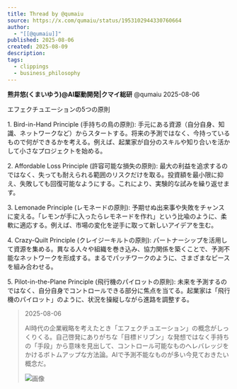 ```yaml
---
title: Thread by @qumaiu
source: https://x.com/qumaiu/status/1953102944330760664
author:
  - "[[@qumaiu]]"
published: 2025-08-06
created: 2025-08-09
description: 
tags:
  - clippings
  - business_philosophy
---
```

**熊井悠(くまいゆう)@AI駆動開発|クマイ総研** @qumaiu 2025-08-06

エフェクチュエーションの5つの原則

1\. Bird-in-Hand Principle (手持ちの鳥の原則): 手元にある資源（自分自身、知識、ネットワークなど）からスタートする。将来の予測ではなく、今持っているもので何ができるかを考える。例えば、起業家が自分のスキルや知り合いを活かして小さなプロジェクトを始める。

2\. Affordable Loss Principle (許容可能な損失の原則): 最大の利益を追求するのではなく、失っても耐えられる範囲のリスクだけを取る。投資額を最小限に抑え、失敗しても回復可能なようにする。これにより、実験的な試みを繰り返せます。

3\. Lemonade Principle (レモネードの原則): 予期せぬ出来事や失敗をチャンスに変える。「レモンが手に入ったらレモネードを作れ」という比喩のように、柔軟に適応する。例えば、市場の変化を逆手に取って新しいアイデアを生む。

4\. Crazy-Quilt Principle (クレイジーキルトの原則): パートナーシップを活用して資源を集める。異なる人々や組織を巻き込み、協力関係を築くことで、予測不能なネットワークを形成する。まるでパッチワークのように、さまざまなピースを組み合わせる。

5\. Pilot-in-the-Plane Principle (飛行機のパイロットの原則): 未来を予測するのではなく、自分自身でコントロールできる部分に焦点を当てる。起業家は「飛行機のパイロット」のように、状況を操縦しながら進路を調整する。

> 2025-08-06
> 
> AI時代の企業戦略を考えたとき「エフェクチュエーション」の概念がしっくりくる。自己啓発にありがちな「目標ドリブン」な発想ではなく手持ちの「手段」から意味を見出して、コントロール可能なものへレバレッジをかけるボトムアップな方法論。AIで予測不能なものが多い今見ておきたい概念だ。
> 
> ![画像](https://pbs.twimg.com/media/GxrMzflawAAOj2l?format=jpg&name=large)